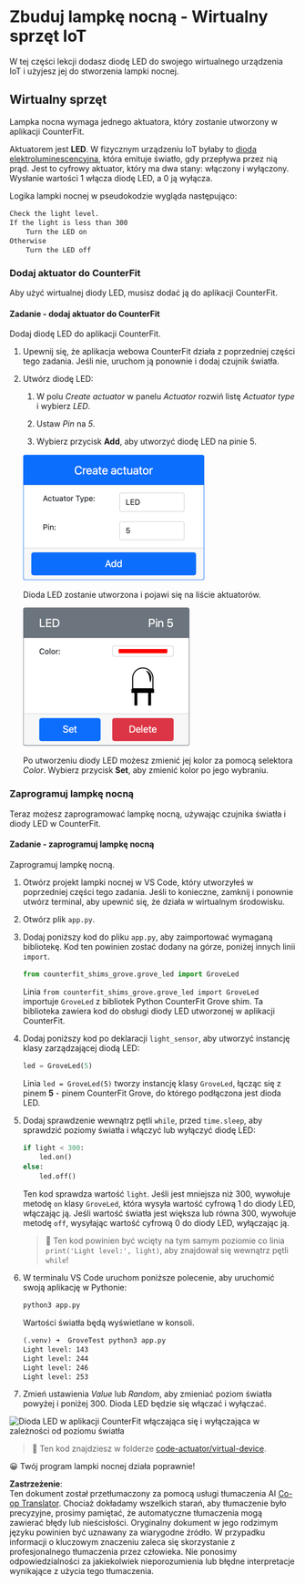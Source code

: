 <!--
CO_OP_TRANSLATOR_METADATA:
{
  "original_hash": "9c640f93263fd9adbfda920739e09feb",
  "translation_date": "2025-08-26T07:04:36+00:00",
  "source_file": "1-getting-started/lessons/3-sensors-and-actuators/virtual-device-actuator.md",
  "language_code": "pl"
}
-->
# Zbuduj lampkę nocną - Wirtualny sprzęt IoT

W tej części lekcji dodasz diodę LED do swojego wirtualnego urządzenia IoT i użyjesz jej do stworzenia lampki nocnej.

## Wirtualny sprzęt

Lampka nocna wymaga jednego aktuatora, który zostanie utworzony w aplikacji CounterFit.

Aktuatorem jest **LED**. W fizycznym urządzeniu IoT byłaby to [dioda elektroluminescencyjna](https://wikipedia.org/wiki/Dioda_elektroluminescencyjna), która emituje światło, gdy przepływa przez nią prąd. Jest to cyfrowy aktuator, który ma dwa stany: włączony i wyłączony. Wysłanie wartości 1 włącza diodę LED, a 0 ją wyłącza.

Logika lampki nocnej w pseudokodzie wygląda następująco:

```output
Check the light level.
If the light is less than 300
    Turn the LED on
Otherwise
    Turn the LED off
```

### Dodaj aktuator do CounterFit

Aby użyć wirtualnej diody LED, musisz dodać ją do aplikacji CounterFit.

#### Zadanie - dodaj aktuator do CounterFit

Dodaj diodę LED do aplikacji CounterFit.

1. Upewnij się, że aplikacja webowa CounterFit działa z poprzedniej części tego zadania. Jeśli nie, uruchom ją ponownie i dodaj czujnik światła.

1. Utwórz diodę LED:

    1. W polu *Create actuator* w panelu *Actuator* rozwiń listę *Actuator type* i wybierz *LED*.

    1. Ustaw *Pin* na *5*.

    1. Wybierz przycisk **Add**, aby utworzyć diodę LED na pinie 5.

    ![Ustawienia diody LED](../../../../../translated_images/counterfit-create-led.ba9db1c9b8c622a635d6dfae5cdc4e70c2b250635bd4f0601c6cf0bd22b7ba46.pl.png)

    Dioda LED zostanie utworzona i pojawi się na liście aktuatorów.

    ![Utworzona dioda LED](../../../../../translated_images/counterfit-led.c0ab02de6d256ad84d9bad4d67a7faa709f0ea83e410cfe9b5561ef0cef30b1c.pl.png)

    Po utworzeniu diody LED możesz zmienić jej kolor za pomocą selektora *Color*. Wybierz przycisk **Set**, aby zmienić kolor po jego wybraniu.

### Zaprogramuj lampkę nocną

Teraz możesz zaprogramować lampkę nocną, używając czujnika światła i diody LED w CounterFit.

#### Zadanie - zaprogramuj lampkę nocną

Zaprogramuj lampkę nocną.

1. Otwórz projekt lampki nocnej w VS Code, który utworzyłeś w poprzedniej części tego zadania. Jeśli to konieczne, zamknij i ponownie utwórz terminal, aby upewnić się, że działa w wirtualnym środowisku.

1. Otwórz plik `app.py`.

1. Dodaj poniższy kod do pliku `app.py`, aby zaimportować wymaganą bibliotekę. Kod ten powinien zostać dodany na górze, poniżej innych linii `import`.

    ```python
    from counterfit_shims_grove.grove_led import GroveLed
    ```

    Linia `from counterfit_shims_grove.grove_led import GroveLed` importuje `GroveLed` z bibliotek Python CounterFit Grove shim. Ta biblioteka zawiera kod do obsługi diody LED utworzonej w aplikacji CounterFit.

1. Dodaj poniższy kod po deklaracji `light_sensor`, aby utworzyć instancję klasy zarządzającej diodą LED:

    ```python
    led = GroveLed(5)
    ```

    Linia `led = GroveLed(5)` tworzy instancję klasy `GroveLed`, łącząc się z pinem **5** - pinem CounterFit Grove, do którego podłączona jest dioda LED.

1. Dodaj sprawdzenie wewnątrz pętli `while`, przed `time.sleep`, aby sprawdzić poziomy światła i włączyć lub wyłączyć diodę LED:

    ```python
    if light < 300:
        led.on()
    else:
        led.off()
    ```

    Ten kod sprawdza wartość `light`. Jeśli jest mniejsza niż 300, wywołuje metodę `on` klasy `GroveLed`, która wysyła wartość cyfrową 1 do diody LED, włączając ją. Jeśli wartość światła jest większa lub równa 300, wywołuje metodę `off`, wysyłając wartość cyfrową 0 do diody LED, wyłączając ją.

    > 💁 Ten kod powinien być wcięty na tym samym poziomie co linia `print('Light level:', light)`, aby znajdował się wewnątrz pętli `while`!

1. W terminalu VS Code uruchom poniższe polecenie, aby uruchomić swoją aplikację w Pythonie:

    ```sh
    python3 app.py
    ```

    Wartości światła będą wyświetlane w konsoli.

    ```output
    (.venv) ➜  GroveTest python3 app.py 
    Light level: 143
    Light level: 244
    Light level: 246
    Light level: 253
    ```

1. Zmień ustawienia *Value* lub *Random*, aby zmieniać poziom światła powyżej i poniżej 300. Dioda LED będzie się włączać i wyłączać.

![Dioda LED w aplikacji CounterFit włączająca się i wyłączająca w zależności od poziomu światła](../../../../../images/virtual-device-running-assignment-1-1.gif)

> 💁 Ten kod znajdziesz w folderze [code-actuator/virtual-device](../../../../../1-getting-started/lessons/3-sensors-and-actuators/code-actuator/virtual-device).

😀 Twój program lampki nocnej działa poprawnie!

**Zastrzeżenie**:  
Ten dokument został przetłumaczony za pomocą usługi tłumaczenia AI [Co-op Translator](https://github.com/Azure/co-op-translator). Chociaż dokładamy wszelkich starań, aby tłumaczenie było precyzyjne, prosimy pamiętać, że automatyczne tłumaczenia mogą zawierać błędy lub nieścisłości. Oryginalny dokument w jego rodzimym języku powinien być uznawany za wiarygodne źródło. W przypadku informacji o kluczowym znaczeniu zaleca się skorzystanie z profesjonalnego tłumaczenia przez człowieka. Nie ponosimy odpowiedzialności za jakiekolwiek nieporozumienia lub błędne interpretacje wynikające z użycia tego tłumaczenia.